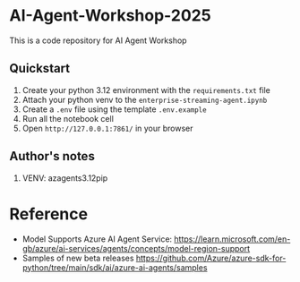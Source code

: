 # AI-Agent-Workshop-2025
This is a code repository for AI Agent Workshop

## Quickstart

1. Create your python 3.12 environment with the `requirements.txt` file
2. Attach your python venv to the `enterprise-streaming-agent.ipynb`
3. Create a `.env` file using the template `.env.example`
4. Run all the notebook cell
5. Open `http://127.0.0.1:7861/` in your browser

## Author's notes
1. VENV: azagents3.12pip


# Reference
* Model Supports Azure AI Agent Service: https://learn.microsoft.com/en-gb/azure/ai-services/agents/concepts/model-region-support
* Samples of new beta releases https://github.com/Azure/azure-sdk-for-python/tree/main/sdk/ai/azure-ai-agents/samples



